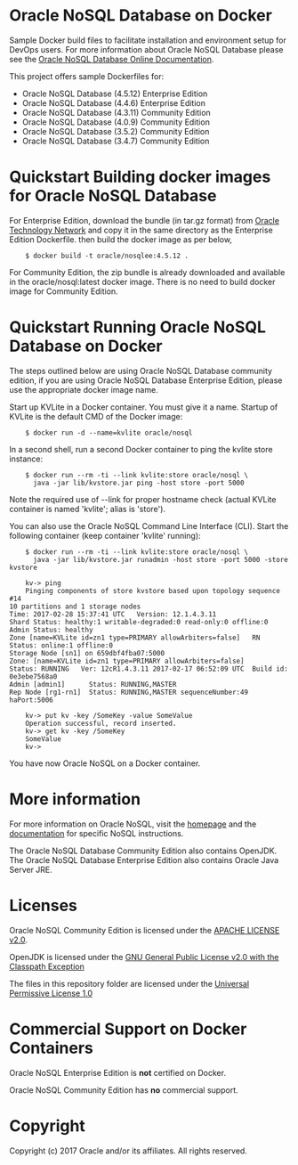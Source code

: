 # Oracle NoSQL Database on Docker
Sample Docker build files to facilitate installation and environment setup for DevOps users. For more information about Oracle NoSQL Database please see the [Oracle NoSQL Database Online Documentation](http://docs.oracle.com/cd/NOSQL/html/).

This project offers sample Dockerfiles for:
 * Oracle NoSQL Database (4.5.12) Enterprise Edition 
 * Oracle NoSQL Database (4.4.6) Enterprise Edition 
 * Oracle NoSQL Database (4.3.11) Community Edition 
 * Oracle NoSQL Database (4.0.9) Community Edition 
 * Oracle NoSQL Database (3.5.2) Community Edition 
 * Oracle NoSQL Database (3.4.7) Community Edition 

# Quickstart Building docker images for Oracle NoSQL Database
For Enterprise Edition, download the bundle (in tar.gz format) from [Oracle Technology Network](http://www.oracle.com/technetwork/database/database-technologies/nosqldb/downloads/index.html) and copy it in the same directory as the Enterprise Edition Dockerfile. then build the docker image as per below,

        $ docker build -t oracle/nosqlee:4.5.12 .

For Community Edition, the zip bundle is already downloaded and available in the oracle/nosql:latest docker image. There is no need to build docker image for Community Edition.

# Quickstart Running Oracle NoSQL Database on Docker
The steps outlined below are using Oracle NoSQL Database community edition, if you are using Oracle NoSQL Database Enterprise Edition, please use the appropriate docker image name.

Start up KVLite in a Docker container. You must give it a name. Startup of KVLite is the default CMD of the Docker image:

        $ docker run -d --name=kvlite oracle/nosql

In a second shell, run a second Docker container to ping the kvlite store instance:

        $ docker run --rm -ti --link kvlite:store oracle/nosql \
          java -jar lib/kvstore.jar ping -host store -port 5000

Note the required use of --link for proper hostname check (actual KVLite container is named 'kvlite'; alias is 'store').

You can also use the Oracle NoSQL Command Line Interface (CLI). Start the following container (keep container 'kvlite' running):

        $ docker run --rm -ti --link kvlite:store oracle/nosql \
          java -jar lib/kvstore.jar runadmin -host store -port 5000 -store kvstore

        kv-> ping 
        Pinging components of store kvstore based upon topology sequence #14
	10 partitions and 1 storage nodes
	Time: 2017-02-28 15:37:41 UTC   Version: 12.1.4.3.11
	Shard Status: healthy:1 writable-degraded:0 read-only:0 offline:0
	Admin Status: healthy
	Zone [name=KVLite id=zn1 type=PRIMARY allowArbiters=false]   RN Status: online:1 offline:0
	Storage Node [sn1] on 659dbf4fba07:5000    
	Zone: [name=KVLite id=zn1 type=PRIMARY allowArbiters=false]    
	Status: RUNNING   Ver: 12cR1.4.3.11 2017-02-17 06:52:09 UTC  Build id: 0e3ebe7568a0
	Admin [admin1]		Status: RUNNING,MASTER
	Rep Node [rg1-rn1]	Status: RUNNING,MASTER sequenceNumber:49 haPort:5006
        
        kv-> put kv -key /SomeKey -value SomeValue
        Operation successful, record inserted.
        kv-> get kv -key /SomeKey
        SomeValue
        kv->

You have now Oracle NoSQL on a Docker container.

# More information
For more information on Oracle NoSQL, visit the [homepage](http://www.oracle.com/technetwork/database/database-technologies/nosqldb/overview/index.html) and the [documentation](http://docs.oracle.com/cd/NOSQL/html/index.html) for specific NoSQL instructions.

The Oracle NoSQL Database Community Edition also contains OpenJDK.
The Oracle NoSQL Database Enterprise Edition also contains Oracle Java Server JRE.

# Licenses
Oracle NoSQL Community Edition is licensed under the [APACHE LICENSE v2.0](https://docs.oracle.com/cd/NOSQL/html/driver_table_c/doc/LICENSE.txt).

OpenJDK is licensed under the [GNU General Public License v2.0 with the Classpath Exception](http://openjdk.java.net/legal/gplv2+ce.html)

The files in this repository folder are licensed under the [Universal Permissive License 1.0](http://oss.oracle.com/licenses/upl)

# Commercial Support on Docker Containers
Oracle NoSQL Enterprise Edition is **not** certified on Docker.

Oracle NoSQL Community Edition has **no** commercial support.

# Copyright
Copyright (c) 2017 Oracle and/or its affiliates. All rights reserved.
